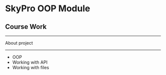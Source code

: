 # SkyPro OOP Module

## Course Work

***
About project
***

* OOP
* Working with API
* Working with files